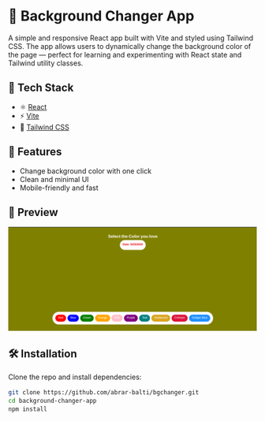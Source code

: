# 🎨 Background Changer App

A simple and responsive React app built with Vite and styled using Tailwind CSS. The app allows users to dynamically change the background color of the page — perfect for learning and experimenting with React state and Tailwind utility classes.

## 🔧 Tech Stack

- ⚛️ [React](https://reactjs.org/)
- ⚡ [Vite](https://vitejs.dev/)
- 💨 [Tailwind CSS](https://tailwindcss.com/)

## 🚀 Features

- Change background color with one click
- Clean and minimal UI
- Mobile-friendly and fast

## 📸 Preview

![Background Changer App Screenshot](./public/ss.png)

## 🛠 Installation

Clone the repo and install dependencies:

```bash
git clone https://github.com/abrar-balti/bgchanger.git
cd background-changer-app
npm install
```
